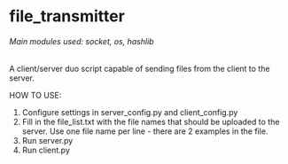 # file_transmitter
###### Main modules used: socket, os, hashlib

A client/server duo script capable of sending files from the client to the server.


HOW TO USE:
1) Configure settings in server_config.py and client_config.py
2) Fill in the file_list.txt with the file names that should be uploaded to the server.
Use one file name per line - there are 2 examples in the file.
3) Run server.py
4) Run client.py

